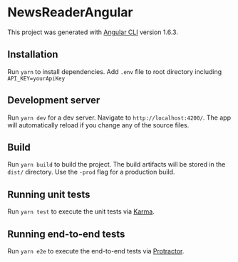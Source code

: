 # NewsReaderAngular

This project was generated with [Angular CLI](https://github.com/angular/angular-cli) version 1.6.3.

## Installation

Run `yarn` to install dependencies.
Add `.env` file to root directory including `API_KEY=yourApiKey`

## Development server

Run `yarn dev` for a dev server. Navigate to `http://localhost:4200/`. The app will automatically reload if you change any of the source files.

## Build

Run `yarn build` to build the project. The build artifacts will be stored in the `dist/` directory. Use the `-prod` flag for a production build.

## Running unit tests

Run `yarn test` to execute the unit tests via [Karma](https://karma-runner.github.io).

## Running end-to-end tests

Run `yarn e2e` to execute the end-to-end tests via [Protractor](http://www.protractortest.org/).

